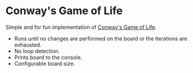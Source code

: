 # Conway's Game of Life

Simple and for fun implementation of [Conway's Game of Life](https://en.wikipedia.org/wiki/Conway%27s_Game_of_Life).

- Runs until no changes are performed on the board or the iterations are exhausted.
- No loop detection.
- Prints board to the console.
- Configurable board size.
